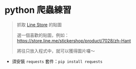 # python 爬蟲練習

> 抓取 [Line Store](https://store.line.me/home/zh-Hant) 的貼圖
>
> 選一個喜歡的貼圖，例如：<https://store.line.me/stickershop/product/7028/zh-Hant>
>
> 將往只放入程式中，就可以獲得圖片囉～

* 須安裝 `requests` 套件：`pip install requests`
